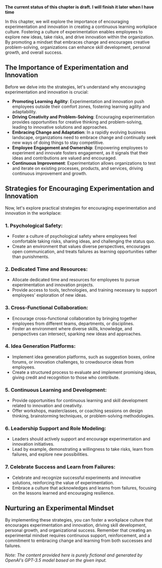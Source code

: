 **The current status of this chapter is draft. I will finish it later when I have time**

In this chapter, we will explore the importance of encouraging experimentation and innovation in creating a continuous learning workplace culture. Fostering a culture of experimentation enables employees to explore new ideas, take risks, and drive innovation within the organization. By promoting a mindset that embraces change and encourages creative problem-solving, organizations can enhance skill development, personal growth, and overall success.

The Importance of Experimentation and Innovation
------------------------------------------------

Before we delve into the strategies, let's understand why encouraging experimentation and innovation is crucial:

* **Promoting Learning Agility**: Experimentation and innovation push employees outside their comfort zones, fostering learning agility and adaptability.
* **Driving Creativity and Problem-Solving**: Encouraging experimentation provides opportunities for creative thinking and problem-solving, leading to innovative solutions and approaches.
* **Embracing Change and Adaptation**: In a rapidly evolving business landscape, organizations need to embrace change and continually seek new ways of doing things to stay competitive.
* **Employee Engagement and Ownership**: Empowering employees to experiment and innovate fosters engagement, as it signals that their ideas and contributions are valued and encouraged.
* **Continuous Improvement**: Experimentation allows organizations to test and iterate on existing processes, products, and services, driving continuous improvement and growth.

Strategies for Encouraging Experimentation and Innovation
---------------------------------------------------------

Now, let's explore practical strategies for encouraging experimentation and innovation in the workplace:

### 1. Psychological Safety:

* Foster a culture of psychological safety where employees feel comfortable taking risks, sharing ideas, and challenging the status quo.
* Create an environment that values diverse perspectives, encourages open communication, and treats failures as learning opportunities rather than punishments.

### 2. Dedicated Time and Resources:

* Allocate dedicated time and resources for employees to pursue experimentation and innovation projects.
* Provide access to tools, technologies, and training necessary to support employees' exploration of new ideas.

### 3. Cross-Functional Collaboration:

* Encourage cross-functional collaboration by bringing together employees from different teams, departments, or disciplines.
* Foster an environment where diverse skills, knowledge, and perspectives can intersect, sparking new ideas and approaches.

### 4. Idea Generation Platforms:

* Implement idea generation platforms, such as suggestion boxes, online forums, or innovation challenges, to crowdsource ideas from employees.
* Create a structured process to evaluate and implement promising ideas, giving credit and recognition to those who contribute.

### 5. Continuous Learning and Development:

* Provide opportunities for continuous learning and skill development related to innovation and creativity.
* Offer workshops, masterclasses, or coaching sessions on design thinking, brainstorming techniques, or problem-solving methodologies.

### 6. Leadership Support and Role Modeling:

* Leaders should actively support and encourage experimentation and innovation initiatives.
* Lead by example, demonstrating a willingness to take risks, learn from failures, and explore new possibilities.

### 7. Celebrate Success and Learn from Failures:

* Celebrate and recognize successful experiments and innovative solutions, reinforcing the value of experimentation.
* Embrace a culture that acknowledges and learns from failures, focusing on the lessons learned and encouraging resilience.

Nurturing an Experimental Mindset
---------------------------------

By implementing these strategies, you can foster a workplace culture that encourages experimentation and innovation, driving skill development, personal growth, and organizational success. Remember that creating an experimental mindset requires continuous support, reinforcement, and a commitment to embracing change and learning from both successes and failures.

*Note: The content provided here is purely fictional and generated by OpenAI's GPT-3.5 model based on the given input.*

